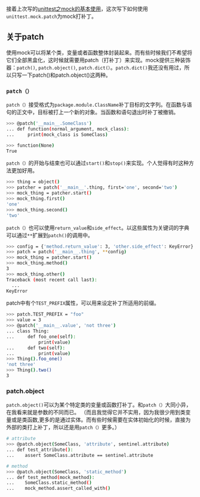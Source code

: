接着上次写的[unittest之mock的基本使用](https://s-annie.github.io/2021/06/10/Test-Python-unittest之mock的基本使用.html)，这次写下如何使用`unittest.mock.patch`为mock打补丁。

## 关于patch
使用mock可以将某个类，变量或者函数整体封装起来。而有些时候我们不希望将它们全部黑盒化，这时候就需要用patch（打补丁）来实现。mock提供三种装饰器：`patch()`, `patch.object()`, `patch.dict(）`。`patch.dict()`我还没有用过，所以只写一下patch()和patch.object()这两种。

### `patch（）`
`patch（）`接受格式为`package.module.ClassName`补丁目标的文字列。在函数与语句的正文中，目标被打上一个新的对象。当函数和语句退出时补丁被撤销。
```bash
>>> @patch('__main__.SomeClass')
... def function(normal_argument, mock_class):
...     print(mock_class is SomeClass)

>>> function(None)
True
```
`patch（）`的开始与结束也可以通过`start()`和`stop()`来实现。个人觉得有时这种方法更加好用。
```bash
>>> thing = object()
>>> patcher = patch('__main__'.thing, first='one', second='two')
>>> mock_thing = patcher.start()
>>> mock_thing.first()
'one'
>>> mock_thing.second()
'two'
```
`patch（）`也可以使用`return_value`和`side_effect`。以这些属性为关键词的字典可以通过`**`扩展到`patch()`的调用中。
```bash
>>> config = {'method.return_value': 3, 'other.side_effect': KeyError}
>>> patch = patch('__main__.thing', **config)
>>> mock_thing = patcher.start()
>>> mock_thing.method()
3
>>> mock_thing.other()
Traceback (most recent call last):
  ...
KeyError
```
patch中有个`TEST_PREFIX`属性，可以用来设定补丁所适用的前缀。
```bash
>>> patch.TEST_PREFIX = "foo"
>>> value = 3
>>> @patch('__main__.value', 'not three')
... class Thing:
...     def foo_one(self):
            print(value)
...     def two(self):
...         print(value)
>>> Thing().foo_one()
'not three'
>>> Thing().two()
3
```
### patch.object
`patch.object()`可以为某个特定类的变量或函数打补丁。和`patch（）`大同小异，在我看来就是参数的不同而已。
（而且我觉得它并不实用，因为我很少用到类变量或是类函数,更多的是通过实体。而有些时候需要在实体初始化的时候，直接为外部的类打上补丁，所以还是用`patch（）`更多。）
```bash
# attribute
>>> @patch.object(SomeClass, 'attribute', sentinel.attribute)
... def test_attribute():
...    assert SomeClass.attribute == sentinel.attribute

# method
>>> @patch.object(SomeClass, 'static_method')
... def test_method(mock_method):
...    SomeClass.static_method()
...    mock_method.assert_called_with()
```
